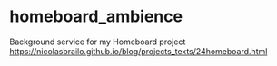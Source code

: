 # homeboard_ambience
Background service for my Homeboard project https://nicolasbrailo.github.io/blog/projects_texts/24homeboard.html
